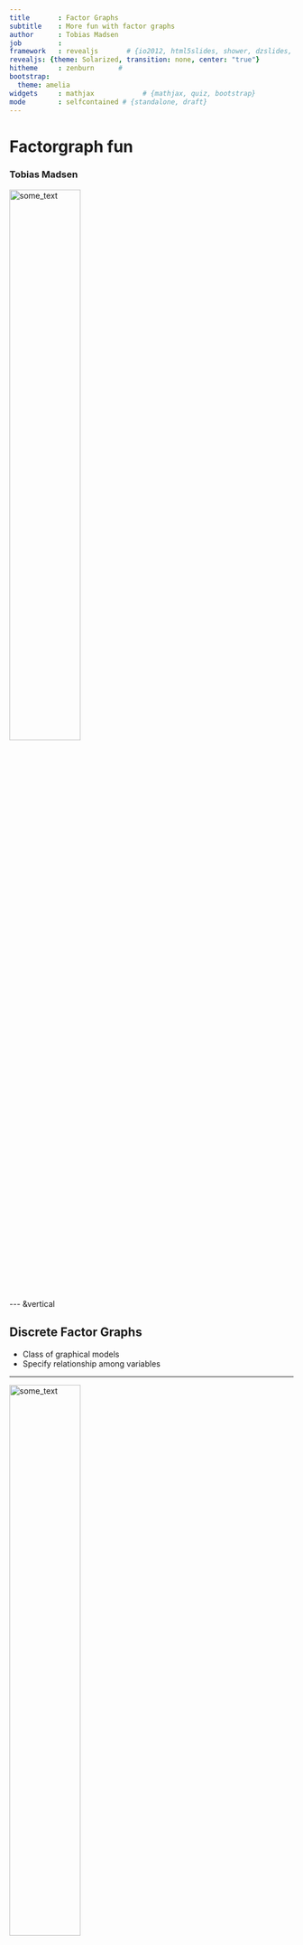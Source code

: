 ```yaml
---
title       : Factor Graphs
subtitle    : More fun with factor graphs
author      : Tobias Madsen
job         : 
framework   : revealjs       # {io2012, html5slides, shower, dzslides, ...}
revealjs: {theme: Solarized, transition: none, center: "true"}
hitheme     : zenburn      # 
bootstrap:
  theme: amelia
widgets     : mathjax            # {mathjax, quiz, bootstrap}
mode        : selfcontained # {standalone, draft}
---
```


<script src="http://ajax.googleapis.com/ajax/libs/jquery/1.9.1/jquery.min.js"></script>



# Factorgraph fun
### Tobias Madsen
<img src="../fig/AU_logo.png"  alt="some_text" width='50%' style="background:none; border:none; box-shadow:none;">

--- &vertical

## Discrete Factor Graphs

- Class of graphical models
- Specify relationship among variables

***

<img src="../fig/mixture_fac.svg"  alt="some_text" width='50%' margin='100px 15% 0% 15%' style="background:none; border:none; box-shadow:none;">

- Consists of variables and factors
- Factors have potentials
- The likelihood is the product of potentials

***

<img src="../fig/mixture_fac.svg"  alt="some_text" width='50%' margin='100px 15% 0% 15%' style="background:none; border:none; box-shadow:none;">

$$
p(x) = f_a(x_1)f_b(x_2)
$$

--- &vertical

## Known models
* Cast known models into DFGs

***

Hidden Markov Model

<img src="../fig/hmm.svg"  alt="some_text" width='50%' margin='100px 15% 0% 15%' style="background:none; border:none; box-shadow:none;">

***

Phylogenetic Models

<img src="../fig/phylo.svg"  alt="some_text" width='50%' margin='100px 15% 0% 15%' style="background:none; border:none; box-shadow:none;">


--- &vertical

## Local Examples
- Michals normal/cancer model
- SCFG
- Augmented motifs
- Malene, Johanna et al

***

# Micha&#322;
<img src="../fig/michal.png"  alt="some_text" width='50%' margin='100px 15% 0% 15%'>

***

# Sudhakar
<img src="../fig/sudhakar.png"  alt="some_text" width='50%' margin='100px 15% 0% 15%'>

***

# Myself
<img src="../fig/cons.svg" alt="some_text" width='50%' margin='100px 15% 0% 15%'>

***

# Myself

<img src="../fig/pwm.png"  alt="some_text" width='50%' margin='100px 15% 0% 15%'>

--- &vertical

## R Interface
### NB! Very imature

***

## Specifying factor graph

<!---
NB! Caching code with Rcpp modules causes crashes
-->


```r
library(dgRaph)
varDim <- rep(4,6)
facPot <- c(list(matrix(0.25,1,4)),
            list(matrix(0.25,4,4)),
            list(matrix(0.25,4,4)),
            list(matrix(0.25,4,4)),
            list(matrix(0.25,4,4)),
            list(matrix(0.25,4,4)))
facNbs <- c(list(c(1L)),
            list(c(1L,2L)),
            list(c(1L,3L)),
            list(c(3L,4L)),
            list(c(3L,5L)),
            list(c(5L,6L)) )
facNames = c("Prior",rep("Int",5))
varNames = c("Foo","Bar","Baz","Do","Re","Mi")
mydfg <- dfg(varDim, facPot, facNbs, varNames, facNames)
```

***

## Plotting


```r
plot(mydfg)
```

![plot of chunk unnamed-chunk-3](assets/fig/unnamed-chunk-3-1.png) 

---

## Most Probable State


```r
varDim <- rep(4,4)
facPot <- c(list(matrix(c(0.05,0.05,0.20,0.70),1,4)),
            list(matrix(c(0.05,0.05,0.70,0.20),1,4)),
            list(matrix(c(0.70,0.20,0.05,0.05),1,4)),
            list(matrix(c(0.05,0.70,0.20,0.05),1,4)))
facNbs <- c(list(c(1L)),
            list(c(2L)),
            list(c(3L)),
            list(c(4L)))

mydfg2 <- dfg(varDim, facPot, facNbs)
mydfg2$dfgmodule$maxProbState(list(),c(0,0,1,0), c(F,F,T,F))+1
```

```
## Error in eval(expr, envir, enclos): could not find valid method
```

---

## Factor Expectation Counts

```r
varDim <- rep(2L, 2)
facPot <- c(list(matrix(c(0.5, 0.5),1,2)),
            list(matrix(c(0.75,0.25,0.25,0.75),2,2)))
facNbs <- c(list(c(1L)),
            list(c(1L,2L)) )

mydfg3 <- dfg(varDim, facPot, facNbs)

mydfg3$dfgmodule$facExpCounts(matrix(c(NA,1,
                                       0,1,
                                       1,NA), 3, 2) )
```

```
## [[1]]
##      [,1] [,2]
## [1,] 1.25 1.75
## 
## [[2]]
##      [,1] [,2]
## [1,] 0.75 0.50
## [2,] 0.00 1.75
```

--- &vertical

## Comparing two models
Use bayes factor, the ratio between likelihoods

$$
K = \frac{P(X|M_2)}{P(X|M_1)}
$$

***

## Tail Approximations

Same as comparing loglikelihood-ratio 

$$
S(x) = \log \frac{\prod_{\mathcal{A}}f_a^\prime(x_a)}{\prod_{\mathcal{A}}f_a(x_a)} = \sum_{\mathcal{A}} \left[\log f_a^\prime(x_a) - \log f_a(x_a)\right]
$$

***

## Finding p-value
Assess the FDR given a score treshold
 
> - naive sampling
> - importance sampling
> - saddlepoint approximation

--- &vertical

## Naive Sampling

***


```r
varDim <- rep(4,6)
facPot <- c(list(matrix(0.25,1,4)),
            list(matrix(0.25,4,4)),
            list(matrix(0.25,4,4)),
            list(matrix(0.25,4,4)),
            list(matrix(0.25,4,4)),
            list(matrix(0.25,4,4)))
facNbs <- c(list(c(1L)),
            list(c(1L,2L)),
            list(c(1L,3L)),
            list(c(3L,4L)),
            list(c(3L,5L)),
            list(c(5L,6L)) )
mydfg <- dfg(varDim, facPot, facNbs)
```

***


```r
plot(mydfg)
```

![plot of chunk unnamed-chunk-7](assets/fig/unnamed-chunk-7-1.png) 

***


```r
rndDist <- function(row,col){
  x <- rexp(row*col,1/(c(1:row)+2))
  mat <- matrix(x, row, col, byrow = T)
  mat/rowSums(mat)
}
set.seed(1)
facPotFg <- c(list(rndDist(1,4)),
              list(rndDist(4,4)),
              list(rndDist(4,4)),
              list(rndDist(4,4)),
              list(rndDist(4,4)),
              list(rndDist(4,4)))
```

***


```r
x <- seq(-3,4,0.01)
dfnaive <- tailIS(x, n=1000, alpha=0, dfg=mydfg, facPotFg=facPotFg)
```

***


```r
ggplot(dfnaive, aes(x=x,y=p)) + geom_line() + theme_bw() +
  scale_y_log10() + 
  geom_ribbon(aes(ymin=pmax(low,0.0001),ymax=high),alpha=0.3,fill="blue") +
  annotation_logticks(sides="l")
```

![plot of chunk unnamed-chunk-10](assets/fig/unnamed-chunk-10-1.png) 

***

## Naive sampling

Naive sampling s**cks at estimating tail probabilities because

.fragment <b>Rare events are rare</b>

--- &vertical

## Importance sampling

- Sample from another distribution
- Reweight samples

***




```r
#True value
pnorm(4, 0, 1, lower.tail = F)
```

```
## [1] 3.16712418331e-05
```

```r
#Naive Sampling
naive <- rnorm(100000, 0,1) > 4
mean(naive)
```

```
## [1] 1e-05
```

```r
#Importance Sampling
is    <- rnorm(100000, 5, 1)
is    <- (dnorm(is, 0, 1)/dnorm(is, 5, 1))*(is>4)
mean(is)
```

```
## [1] 3.15910435059e-05
```

***

## Importance Sampling Distributions

Use a class of distributions parameterized by $\alpha$

$$
P^{IS}(X) = P_{M_1}(X)^{(1-\alpha)}P_{M_2}(X)^{\alpha}
$$

***


```r
x <- seq(-3,4,0.01)
dfis <- tailIS(x, n=1000, alpha=1.5, dfg=mydfg, facPotFg=facPotFg)
```

***


```r
ggplot(dfis, aes(x=x,y=p)) + geom_line() + theme_bw() +
  scale_y_log10() + 
  geom_ribbon(aes(ymin=pmax(low,0.0001),ymax=high),alpha=0.3,fill="red") +
  annotation_logticks(sides="l")
```

![plot of chunk unnamed-chunk-14](assets/fig/unnamed-chunk-14-1.png) 

***

### Combining alphas


```r
x <- seq(-3,4,0.01)
dfis_combined <- tailIS(x, n=1000, alpha=c(0,0.5,1.5), dfg=mydfg, facPotFg=facPotFg)
```

***


```r
ggplot(dfis_combined, aes(x=x,y=p)) + geom_line() + theme_bw() +
  scale_y_log10() + 
  geom_ribbon(aes(ymin=pmax(low,0.0001),ymax=high),alpha=0.3,fill="red") +
  annotation_logticks(sides="l")
```

![plot of chunk unnamed-chunk-16](assets/fig/unnamed-chunk-16-1.png) 

--- &vertical

## Saddlepoint approximation

***

### Moment generating function

$$
P(S > s) = 
$$

***


```r
x <- seq(-3,4,0.01)
dfsaddle <- tailSaddle(x, mydfg, facPotFg)
```

***


```r
ggplot(dfsaddle, aes(x=x,y=p)) + geom_line() + theme_bw() + 
  scale_y_log10() +
  ylab("p-value") + xlab("score") +
  ggtitle("Saddlepoint approximation of the upper tail")
```

![plot of chunk unnamed-chunk-18](assets/fig/unnamed-chunk-18-1.png) 

---

### Comparison of all three methods


![plot of chunk unnamed-chunk-19](assets/fig/unnamed-chunk-19-1.png) 

---

## Acknowledgements
<img src="../fig/finish.jpg"  alt="some_text" width='50%' margin='100px 15% 0% 15%' style="background:none; border:none; box-shadow:none;">
### Jakob Skou
### Jens Ledet
### Asger Hobolth

